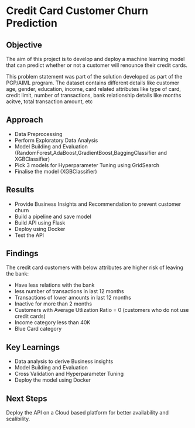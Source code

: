 # Credit Card Customer Churn Prediction


## Objective

The aim of this project is to develop and deploy a machine learning model that can predict whether or not a customer will renounce their credit cards.

This problem statement was part of the solution developed as part of the PGP/AIML program. 
The dataset contains different details like customer age, gender, education, income, card related attributes like type of card, credit limit, number of transactions, bank relationship details like months acitve, total transaction amount, etc

## Approach

- Data Preprocessing
- Perform Exploratory Data Analysis
- Model Building and Evaluation (RandomForest,AdaBoost,GradientBoost,BaggingClassifier and XGBClassifier)
- Pick 3 models for Hyperparameter Tuning using GridSearch
- Finalise the model (XGBClassifier) 

## Results
- Provide Business Insights and Recommendation to prevent customer churn
- Build a pipeline and save model
- Build API using Flask
- Deploy using Docker
- Test the API

## Findings
The credit card customers with below attributes are higher risk of leaving the bank:

- Have less relations with the bank
- less number of transactions in last 12 months
- Transactions of lower amounts in last 12 months
- Inactive for more than 2 months
- Customers with Average Utlization Ratio = 0 (customers who do not use credit cards)
- Income category less than 40K
- Blue Card category

## Key Learnings
- Data analysis to derive Business insights
- Model Building and Evaluation
- Cross Validation and Hyperparameter Tuning
- Deploy the model using Docker

## Next Steps
Deploy the API on a Cloud based platform for better availability and scalibility.
